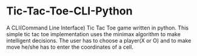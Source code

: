 # Tic-Tac-Toe-CLI-Python
A CLI(Command Line Interface) Tic Tac Toe game written in python. This simple tic tac toe implementation uses the minimax algorithm to make intelligent decisions.
The user has to choose a player(X or O) and to make move he/she has to enter the coordinates of a cell.

